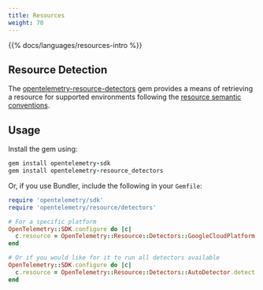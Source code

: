 ```yaml
---
title: Resources
weight: 70
---
```


{{% docs/languages/resources-intro %}}

## Resource Detection

The
[opentelemetry-resource-detectors](https://rubygems.org/gems/opentelemetry-resource_detectors)
gem provides a means of retrieving a resource for supported environments
following the
[resource semantic conventions](https://opentelemetry.io/docs/specs/semconv/resource/).

## Usage

Install the gem using:

```ruby
gem install opentelemetry-sdk
gem install opentelemetry-resource_detectors
```

Or, if you use Bundler, include the following in your `Gemfile`:

```ruby
require 'opentelemetry/sdk'
require 'opentelemetry/resource/detectors'

# For a specific platform
OpenTelemetry::SDK.configure do |c|
  c.resource = OpenTelemetry::Resource::Detectors::GoogleCloudPlatform.detect
end

# Or if you would like for it to run all detectors available
OpenTelemetry::SDK.configure do |c|
  c.resource = OpenTelemetry::Resource::Detectors::AutoDetector.detect
end
```
